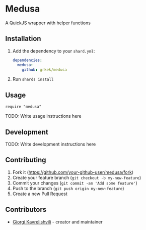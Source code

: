 # Medusa

A QuickJS wrapper with helper functions

## Installation

1. Add the dependency to your `shard.yml`:

   ```yaml
   dependencies:
     medusa:
       github: grkek/medusa
   ```

2. Run `shards install`

## Usage

```crystal
require "medusa"
```

TODO: Write usage instructions here

## Development

TODO: Write development instructions here

## Contributing

1. Fork it (<https://github.com/your-github-user/medusa/fork>)
2. Create your feature branch (`git checkout -b my-new-feature`)
3. Commit your changes (`git commit -am 'Add some feature'`)
4. Push to the branch (`git push origin my-new-feature`)
5. Create a new Pull Request

## Contributors

- [Giorgi Kavrelishvili](https://github.com/your-github-user) - creator and maintainer
